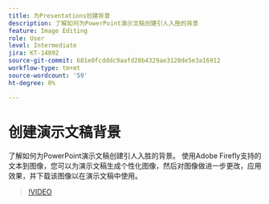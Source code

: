 ```yaml
---
title: 为Presentations创建背景
description: 了解如何为PowerPoint演示文稿创建引人入胜的背景
feature: Image Editing
role: User
level: Intermediate
jira: KT-14892
source-git-commit: 681e0fcdddc9aafd28b4329ae3120de5e3a16912
workflow-type: tm+mt
source-wordcount: '59'
ht-degree: 0%

---
```


# 创建演示文稿背景

了解如何为PowerPoint演示文稿创建引人入胜的背景。 使用Adobe Firefly支持的文本到图像，您可以为演示文稿生成个性化图像，然后对图像做进一步更改，应用效果，并下载该图像以在演示文稿中使用。

>[!VIDEO](https://video.tv.adobe.com/v/3427117?quality=12&learn=on&hidetitle=true)

